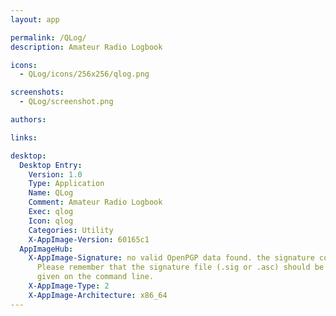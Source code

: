 ```yaml
---
layout: app

permalink: /QLog/
description: Amateur Radio Logbook

icons:
  - QLog/icons/256x256/qlog.png

screenshots:
  - QLog/screenshot.png

authors:

links:

desktop:
  Desktop Entry:
    Version: 1.0
    Type: Application
    Name: QLog
    Comment: Amateur Radio Logbook
    Exec: qlog
    Icon: qlog
    Categories: Utility
    X-AppImage-Version: 60165c1
  AppImageHub:
    X-AppImage-Signature: no valid OpenPGP data found. the signature could not be verified.
      Please remember that the signature file (.sig or .asc) should be the first file
      given on the command line.
    X-AppImage-Type: 2
    X-AppImage-Architecture: x86_64
---
```

